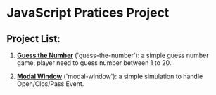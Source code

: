 # JavaScript Pratices Project

## Project List:

1. **[Guess the Number](./Project1_GuessTheNumber/README.md)** ('guess-the-number'): a simple guess number game, player need to guess number between 1 to 20.

2. **[Modal Window](./Project2_ModalWindow/README.md)** ('modal-window'): a simple simulation to handle Open/Clos/Pass Event.
